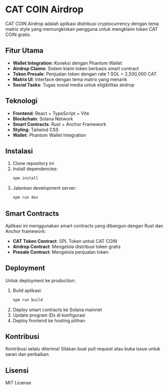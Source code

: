 # CAT COIN Airdrop

CAT COIN Airdrop adalah aplikasi distribusi cryptocurrency dengan tema matrix style yang memungkinkan pengguna untuk mengklaim token CAT COIN gratis.

## Fitur Utama

- **Wallet Integration**: Koneksi dengan Phantom Wallet
- **Airdrop Claims**: Sistem klaim token berbasis smart contract
- **Token Presale**: Penjualan token dengan rate 1 SOL = 2,500,000 CAT
- **Matrix UI**: Interface dengan tema matrix yang menarik
- **Social Tasks**: Tugas sosial media untuk eligibilitas airdrop

## Teknologi

- **Frontend**: React + TypeScript + Vite
- **Blockchain**: Solana Network
- **Smart Contracts**: Rust + Anchor Framework
- **Styling**: Tailwind CSS
- **Wallet**: Phantom Wallet Integration

## Instalasi

1. Clone repository ini
2. Install dependencies:
   ```bash
   npm install
   ```
3. Jalankan development server:
   ```bash
   npm run dev
   ```

## Smart Contracts

Aplikasi ini menggunakan smart contracts yang dibangun dengan Rust dan Anchor framework:

- **CAT Token Contract**: SPL Token untuk CAT COIN
- **Airdrop Contract**: Mengelola distribusi token gratis
- **Presale Contract**: Mengelola penjualan token

## Deployment

Untuk deployment ke production:

1. Build aplikasi:
   ```bash
   npm run build
   ```
2. Deploy smart contracts ke Solana mainnet
3. Update program IDs di konfigurasi
4. Deploy frontend ke hosting pilihan

## Kontribusi

Kontribusi selalu diterima! Silakan buat pull request atau buka issue untuk saran dan perbaikan.

## Lisensi

MIT License
